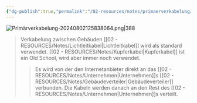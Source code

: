 ```yaml
---
{"dg-publish":true,"permalink":"/02-resources/notes/primaerverkabelung/","tags":["netzwerk/kabel","GFN/LF03"]}
---
```


![Primärverkabelung-20240802125838064.png|388](/img/user/02%20-%20RESOURCES/Files/IMG/Prim%C3%A4rverkabelung-20240802125838064.png)
>Verkabelung zwischen Gebäuden
>[[02 - RESOURCES/Notes/Lichtleitkabel\|Lichtleitkabel]] wird als standard verwendet. [[02 - RESOURCES/Notes/Kupferkabel\|Kupferkabel]] ist ein Old School, wird aber immer noch verwendet.
>>Es wird von der den Internetanbieter direkt an das [[02 - RESOURCES/Notes/Unternehmen\|Unternehmen]]s  [[02 - RESOURCES/Notes/Gebäudeverteiler\|Gebäudeverteiler]] verbunden.
>>Die Kabeln werden danach an den Rest des [[02 - RESOURCES/Notes/Unternehmen\|Unternehmen]]s verteilt.
